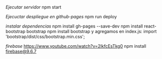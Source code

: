 *Ejecutar servidor*
npm start

*Ejecuctar despliegue en github-pages* 
npm run deploy

*instalar dependencias*
npm install gh-pages --save-dev
npm install react-bootstrap bootstrap
npm install bootstrap y agregamos en index.js: import 'bootstrap/dist/css/bootstrap.min.css';

*firebase* https://www.youtube.com/watch?v=2lkfcEsTkg0
npm install firebase@9.6.7